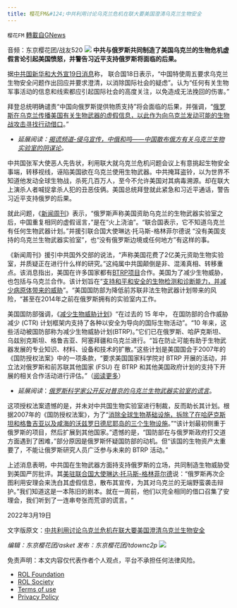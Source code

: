 ```yaml
---
title: 樱花FM&#124;中共利用讨论乌克兰危机在联大要美国澄清乌克兰生物安全
---
```

`樱花FM` [轉載自GNews](https://gnews.org/zh-hans/2227480/)

音频：东京樱花团/战友520
![](https://assets.gnews.org/wp-content/uploads/2022/03/image-2907.png)
**中共与俄罗斯共同制造了美国乌克兰的生物危机虚假言论引起美国愤怒，并警告习近平支持俄罗斯将面临的后果。**

据[中共国新华和大外宣19日消息](http://www.news.cn/english/20220319/d715d20202984b1da70c6bb427c30d7a/c.html)称， 联合国18日表示，“中国特使周五要求乌克兰生物安全问题作出回应并要求澄清，以消除国际社会的疑虑”。认为“任何有关生物军事活动的信息和线索都应引起国际社会的高度关注，以免造成无法挽回的伤害。”

拜登总统明确谴责“中国向俄罗斯提供物质支持”将会面临的后果，并强调，“[俄罗斯在乌克兰传播美国有关生物武器的虚假信息，以此作为向乌克兰发动可能的生物战攻击寻找行动借口](https://www.whitehouse.gov/briefing-room/press-briefings/2022/03/18/background-press-call-by-a-senior-administration-official-on-president-bidens-call-with-president-xi-jinping-of-china/)。”

- *延展阅读：*[*揭谎频道-侵乌宣传，中俄和鸣——中国散布俄方有关乌克兰生物实验室的阴谋论*](https://www.voachinese.com/a/china-assists-russia-in-ukraine-biolab-disinformation-2022-03-09/6477635.html)*。*


中共国张军大使恶人先告状，利用联大就乌克兰危机问题会议上有意挑起生物安全事端，转移视线，诬陷美国欲在乌克兰使用生物武器。中共掩耳盗铃，以为世界不知道他发动全球生物战，杀死几百万人，至今不允许美国对其病毒溯源。却在联大上演杀人者喊捉拿杀人犯的丑恶伎俩。美国总统拜登就此紧急和习近平通话，警告习近平支持俄罗的后果。

就此问题，《[新闻周刊](https://www.newsweek.com/china-calls-us-clarify-rumor-alleged-biological-weapons-1687974)》表示，“俄罗斯声称美国资助乌克兰的生物武器实验室之后，中国重复相同的虚假谣言，”是在“火上浇油”。“联合国表示，它不知道乌克兰有任何生物武器计划。”并援引联合国大使琳达·托马斯-格林菲尔德说 “没有美国支持的乌克兰生物武器实验室”，也“没有俄罗斯边境或任何地方”有这样的事。

《新闻周刊》援引中共国外交部的说法，“声称美国花费了2亿美元资助生物实验室，并质疑正在进行什么样的研究。”这纯属中共国颠倒是非、混淆真相、转移重点。该消息指出，美国在许多国家都有[BTRP项目](https://www.nap.edu/read/12005/chapter/1#ii)合作。美国为了减少生物威胁，也包括与乌克兰合作。该计划旨在“[支持和平和安全的生物检测和诊断能力，并减少病原体带来的威胁](https://www.newsweek.com/china-calls-us-clarify-rumor-alleged-biological-weapons-1687974)”。“美国国防部为降低前苏联非法生物武器计划带来的风险，“甚至在2014年之前在俄罗斯拥有的实验室内工作。

美国国防部强调，《[减少生物威胁计划](https://www.nap.edu/read/12005/chapter/2#5)》“在过去的 15 年中， 在国防部的合作威胁减少 (CTR) 计划框架内支持了各种以安全为导向的国际生物活动”。“10 年来，这些活动被国防部称为减少生物威胁计划(BTRP)。”它们已在俄罗斯、哈萨克斯坦、乌兹别克斯坦、格鲁吉亚、阿塞拜疆和乌克兰进行。“旨在防止可能有助于生物武器发展的专业知识、材料、设备和技术的扩散。”这些计划是美国国会于2007年的《国防授权法案》中的一项条款，“要求美国国家科学院对 BTRP 开展的活动，并立法对俄罗斯和前苏联其他国家 (FSU) 在 BTRP 和其他美国政府计划的支持下开展的相关合作活动进行评估。”（[阅读更多](https://ua.usembassy.gov/embassy/kyiv/sections-offices/defense-threat-reduction-office/biological-threat-reduction-program/)）

- *延展阅读*：[*俄罗斯科学家公开反对普京的乌克兰生物武器实验室的谎言*](https://www.newsweek.com/russia-ukraine-lavrov-biolab-weapons-united-nations-pettersson-1689402)。


这项授权法案遗憾的是，并未对中共国生物实验室进行制裁，反而助长其计划。根据2007年的《国防授权法案》，为了“[消除全球生物基础设施，拆除了在哈萨克斯坦和格鲁吉亚以及咸海的沃兹罗日德尼耶岛的三个生物设施](https://www.nap.edu/read/12005/chapter/2#5)。”“该计划最初侧重于俄罗斯的项目，然后扩展到其他国家。”遗憾的是，“国防部在与俄罗斯政府打交道方面遇到了困难，”部分原因是俄罗斯怀疑国防部的动机。但“该国的生物资产太重要了，不能让俄罗斯研究人员广泛参与未来的 BTRP 活动。”

上述消息表明，中共国在生物武器方面持支持俄罗斯的立场，共同制造生物威胁受到美国严厉批评。其[美驻联合国大使琳达·托马斯-格林菲尔德](https://usun.usmission.gov/joint-statement-before-a-un-security-council-meeting-highlighting-russias-disinformation-about-ukraine/)说：“俄罗斯再次企图利用安理会来洗白其虚假信息，散布其宣传，为其对乌克兰的无端野蛮袭击辩护。”我们知道这是一本陈旧的剧本。就在一周前，他们以完全相同的借口召集了安理会，我们听到了一连串夸张而荒谬的谎言。“

2022年3月19日

文字版原文：[中共利用讨论乌克兰危机在联大要美国澄清乌克兰生物安全](https://gnews.org/zh-hans/2192779/)

*编辑：东京樱花团/asket
发布：东京樱花团/tdownc2p*
![](https://assets.gnews.org/wp-content/uploads/2022/03/%E4%BA%8C%E7%BB%B4%E7%A0%81-6.jpg)
 

免责声明：本文内容仅代表作者个人观点，平台不承担任何法律风险。

- [ROL Foundation](https://rolfoundation.org/)
- [ROL Society](https://rolsociety.org/)
- [Terms of use](https://gnews.org/terms-of-use-3/)
- [Privacy Policy](https://gnews.org/privacy-policy/)
